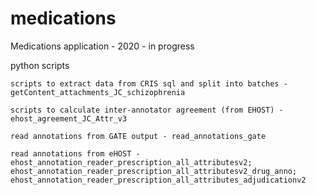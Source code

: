 # medications
Medications application - 2020 - in progress

python scripts

    scripts to extract data from CRIS sql and split into batches - getContent_attachments_JC_schizophrenia
    
    scripts to calculate inter-annotator agreement (from EHOST) - ehost_agreement_JC_Attr_v3
    
    read annotations from GATE output - read_annotations_gate
    
    read annotations from eHOST - ehost_annotation_reader_prescription_all_attributesv2; ehost_annotation_reader_prescription_all_attributesv2_drug_anno; ehost_annotation_reader_prescription_all_attributes_adjudicationv2